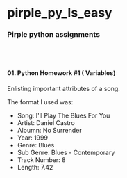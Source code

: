 <h1>pirple_py_Is_easy</h1>
<h3>Pirple python assignments</h3>
<br>
<br>
<h4><b>01.  Python Homework #1 ( Variables)</b></h4>
<p>Enlisting important attributes of a song.</p>
The format I used was:<br/>
<ul>
  <li>Song: I'll Play The Blues For You</li>
  <li>Artist: Daniel Castro</li>
  <li>Albumn: No Surrender</li>
  <li>Year: 1999</li>
  <li>Genre: Blues</li>
  <li>Sub Genre: Blues - Contemporary</li>
  <li>Track Number: 8</li>
  <li>Length: 7.42</li>
</ul>
